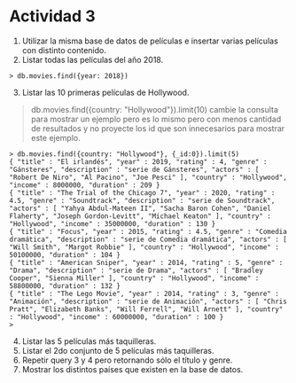 # Actividad 3
1. Utilizar la misma base de datos de películas e insertar varias películas con distinto contenido.
2. Listar todas las películas del año 2018.
```
> db.movies.find({year: 2018})
```
3. Listar las 10 primeras películas de Hollywood.
> db.movies.find({country: "Hollywood"}).limit(10)
 cambie la consulta para mostrar un ejemplo pero es lo mismo pero con menos cantidad de resultados y  no proyecte los id que son innecesarios para mostrar este ejemplo.
```
> db.movies.find({country: "Hollywood"}, {_id:0}).limit(5)
{ "title" : "El irlandés", "year" : 2019, "rating" : 4, "genre" : "Gánsteres", "description" : "serie de Gánsteres", "actors" : [ "Robert De Niro", "Al Pacino", "Joe Pesci" ], "country" : "Hollywood", "income" : 8000000, "duration" : 209 }
{ "title" : "The Trial of the Chicago 7", "year" : 2020, "rating" : 4.5, "genre" : "Soundtrack", "description" : "serie de Soundtrack", "actors" : [ "Yahya Abdul-Mateen II", "Sacha Baron Cohen", "Daniel Flaherty", "Joseph Gordon-Levitt", "Michael Keaton" ], "country" : "Hollywood", "income" : 35000000, "duration" : 130 }
{ "title" : "Focus", "year" : 2015, "rating" : 4.5, "genre" : "Comedia dramática", "description" : "serie de Comedia dramática", "actors" : [ "Will Smith", "Margot Robbie" ], "country" : "Hollywood", "income" : 50100000, "duration" : 104 }
{ "title" : "American Sniper", "year" : 2014, "rating" : 5, "genre" : "Drama", "description" : "serie de Drama", "actors" : [ "Bradley Cooper", "Sienna Miller" ], "country" : "Hollywood", "income" : 58800000, "duration" : 132 }
{ "title" : "The Lego Movie", "year" : 2014, "rating" : 3, "genre" : "Animación", "description" : "serie de Animación", "actors" : [ "Chris Pratt", "Elizabeth Banks", "Will Ferrell", "Will Arnett" ], "country" : "Hollywood", "income" : 60000000, "duration" : 100 }
>
```
4. Listar las 5 películas más taquilleras.
5. Listar el 2do conjunto de 5 películas más taquilleras.
6. Repetir query 3 y 4 pero retornando sólo el título y genre.
7. Mostrar los distintos países que existen en la base de datos.

